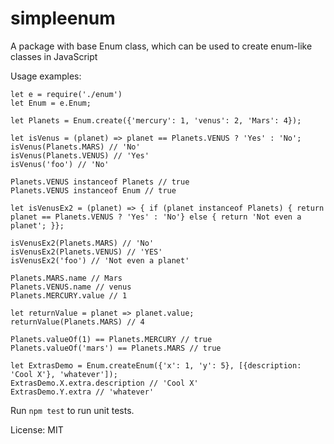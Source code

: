 # simpleenum
A package with base Enum class, which can be used to create enum-like classes in JavaScript

Usage examples:

```
let e = require('./enum')
let Enum = e.Enum;

let Planets = Enum.create({'mercury': 1, 'venus': 2, 'Mars': 4});

let isVenus = (planet) => planet == Planets.VENUS ? 'Yes' : 'No';
isVenus(Planets.MARS) // 'No'
isVenus(Planets.VENUS) // 'Yes'
isVenus('foo') // 'No'

Planets.VENUS instanceof Planets // true
Planets.VENUS instanceof Enum // true

let isVenusEx2 = (planet) => { if (planet instanceof Planets) { return planet == Planets.VENUS ? 'Yes' : 'No'} else { return 'Not even a planet'; }};

isVenusEx2(Planets.MARS) // 'No'
isVenusEx2(Planets.VENUS) // 'YES'
isVenusEx2('foo') // 'Not even a planet'

Planets.MARS.name // Mars
Planets.VENUS.name // venus
Planets.MERCURY.value // 1

let returnValue = planet => planet.value;
returnValue(Planets.MARS) // 4

Planets.valueOf(1) == Planets.MERCURY // true
Planets.valueOf('mars') == Planets.MARS // true

let ExtrasDemo = Enum.createEnum({'x': 1, 'y': 5}, [{description: 'Cool X'}, 'whatever']);
ExtrasDemo.X.extra.description // 'Cool X'
ExtrasDemo.Y.extra // 'whatever'
```

Run ```npm test``` to run unit tests.

License: MIT
